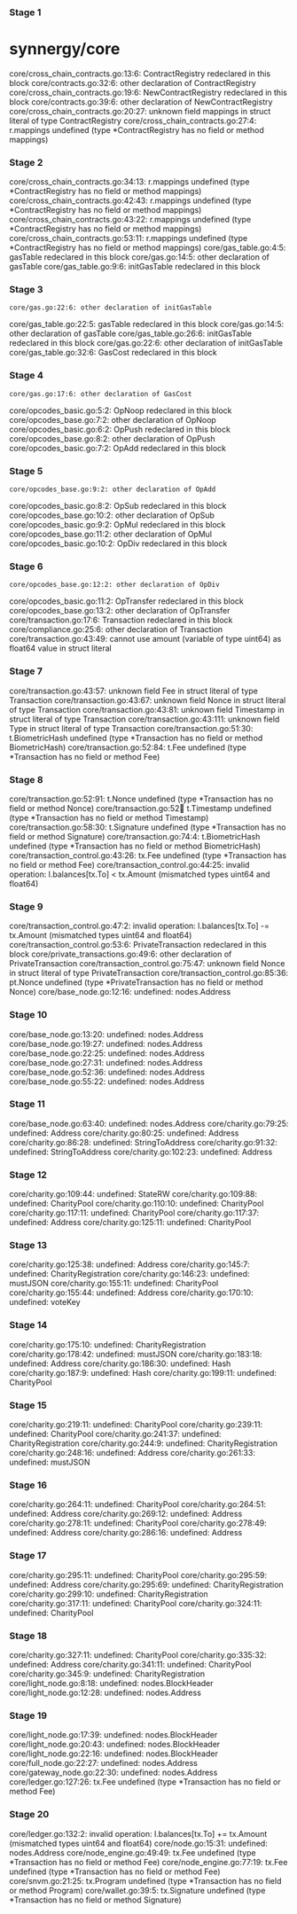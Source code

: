 ### Stage 1
# synnergy/core
core/cross_chain_contracts.go:13:6: ContractRegistry redeclared in this block
	core/contracts.go:32:6: other declaration of ContractRegistry
core/cross_chain_contracts.go:19:6: NewContractRegistry redeclared in this block
	core/contracts.go:39:6: other declaration of NewContractRegistry
core/cross_chain_contracts.go:20:27: unknown field mappings in struct literal of type ContractRegistry
core/cross_chain_contracts.go:27:4: r.mappings undefined (type *ContractRegistry has no field or method mappings)

### Stage 2
core/cross_chain_contracts.go:34:13: r.mappings undefined (type *ContractRegistry has no field or method mappings)
core/cross_chain_contracts.go:42:43: r.mappings undefined (type *ContractRegistry has no field or method mappings)
core/cross_chain_contracts.go:43:22: r.mappings undefined (type *ContractRegistry has no field or method mappings)
core/cross_chain_contracts.go:53:11: r.mappings undefined (type *ContractRegistry has no field or method mappings)
core/gas_table.go:4:5: gasTable redeclared in this block
	core/gas.go:14:5: other declaration of gasTable
core/gas_table.go:9:6: initGasTable redeclared in this block

### Stage 3
	core/gas.go:22:6: other declaration of initGasTable
core/gas_table.go:22:5: gasTable redeclared in this block
	core/gas.go:14:5: other declaration of gasTable
core/gas_table.go:26:6: initGasTable redeclared in this block
	core/gas.go:22:6: other declaration of initGasTable
core/gas_table.go:32:6: GasCost redeclared in this block

### Stage 4
	core/gas.go:17:6: other declaration of GasCost
core/opcodes_basic.go:5:2: OpNoop redeclared in this block
	core/opcodes_base.go:7:2: other declaration of OpNoop
core/opcodes_basic.go:6:2: OpPush redeclared in this block
	core/opcodes_base.go:8:2: other declaration of OpPush
core/opcodes_basic.go:7:2: OpAdd redeclared in this block

### Stage 5
	core/opcodes_base.go:9:2: other declaration of OpAdd
core/opcodes_basic.go:8:2: OpSub redeclared in this block
	core/opcodes_base.go:10:2: other declaration of OpSub
core/opcodes_basic.go:9:2: OpMul redeclared in this block
	core/opcodes_base.go:11:2: other declaration of OpMul
core/opcodes_basic.go:10:2: OpDiv redeclared in this block

### Stage 6
	core/opcodes_base.go:12:2: other declaration of OpDiv
core/opcodes_basic.go:11:2: OpTransfer redeclared in this block
	core/opcodes_base.go:13:2: other declaration of OpTransfer
core/transaction.go:17:6: Transaction redeclared in this block
	core/compliance.go:25:6: other declaration of Transaction
core/transaction.go:43:49: cannot use amount (variable of type uint64) as float64 value in struct literal

### Stage 7
core/transaction.go:43:57: unknown field Fee in struct literal of type Transaction
core/transaction.go:43:67: unknown field Nonce in struct literal of type Transaction
core/transaction.go:43:81: unknown field Timestamp in struct literal of type Transaction
core/transaction.go:43:111: unknown field Type in struct literal of type Transaction
core/transaction.go:51:30: t.BiometricHash undefined (type *Transaction has no field or method BiometricHash)
core/transaction.go:52:84: t.Fee undefined (type *Transaction has no field or method Fee)

### Stage 8
core/transaction.go:52:91: t.Nonce undefined (type *Transaction has no field or method Nonce)
core/transaction.go:52:100: t.Timestamp undefined (type *Transaction has no field or method Timestamp)
core/transaction.go:58:30: t.Signature undefined (type *Transaction has no field or method Signature)
core/transaction.go:74:4: t.BiometricHash undefined (type *Transaction has no field or method BiometricHash)
core/transaction_control.go:43:26: tx.Fee undefined (type *Transaction has no field or method Fee)
core/transaction_control.go:44:25: invalid operation: l.balances[tx.To] < tx.Amount (mismatched types uint64 and float64)

### Stage 9
core/transaction_control.go:47:2: invalid operation: l.balances[tx.To] -= tx.Amount (mismatched types uint64 and float64)
core/transaction_control.go:53:6: PrivateTransaction redeclared in this block
	core/private_transactions.go:49:6: other declaration of PrivateTransaction
core/transaction_control.go:75:47: unknown field Nonce in struct literal of type PrivateTransaction
core/transaction_control.go:85:36: pt.Nonce undefined (type *PrivateTransaction has no field or method Nonce)
core/base_node.go:12:16: undefined: nodes.Address

### Stage 10
core/base_node.go:13:20: undefined: nodes.Address
core/base_node.go:19:27: undefined: nodes.Address
core/base_node.go:22:25: undefined: nodes.Address
core/base_node.go:27:31: undefined: nodes.Address
core/base_node.go:52:36: undefined: nodes.Address
core/base_node.go:55:22: undefined: nodes.Address

### Stage 11
core/base_node.go:63:40: undefined: nodes.Address
core/charity.go:79:25: undefined: Address
core/charity.go:80:25: undefined: Address
core/charity.go:86:28: undefined: StringToAddress
core/charity.go:91:32: undefined: StringToAddress
core/charity.go:102:23: undefined: Address

### Stage 12
core/charity.go:109:44: undefined: StateRW
core/charity.go:109:88: undefined: CharityPool
core/charity.go:110:10: undefined: CharityPool
core/charity.go:117:11: undefined: CharityPool
core/charity.go:117:37: undefined: Address
core/charity.go:125:11: undefined: CharityPool

### Stage 13
core/charity.go:125:38: undefined: Address
core/charity.go:145:7: undefined: CharityRegistration
core/charity.go:146:23: undefined: mustJSON
core/charity.go:155:11: undefined: CharityPool
core/charity.go:155:44: undefined: Address
core/charity.go:170:10: undefined: voteKey

### Stage 14
core/charity.go:175:10: undefined: CharityRegistration
core/charity.go:178:42: undefined: mustJSON
core/charity.go:183:18: undefined: Address
core/charity.go:186:30: undefined: Hash
core/charity.go:187:9: undefined: Hash
core/charity.go:199:11: undefined: CharityPool

### Stage 15
core/charity.go:219:11: undefined: CharityPool
core/charity.go:239:11: undefined: CharityPool
core/charity.go:241:37: undefined: CharityRegistration
core/charity.go:244:9: undefined: CharityRegistration
core/charity.go:248:16: undefined: Address
core/charity.go:261:33: undefined: mustJSON

### Stage 16
core/charity.go:264:11: undefined: CharityPool
core/charity.go:264:51: undefined: Address
core/charity.go:269:12: undefined: Address
core/charity.go:278:11: undefined: CharityPool
core/charity.go:278:49: undefined: Address
core/charity.go:286:16: undefined: Address

### Stage 17
core/charity.go:295:11: undefined: CharityPool
core/charity.go:295:59: undefined: Address
core/charity.go:295:69: undefined: CharityRegistration
core/charity.go:299:10: undefined: CharityRegistration
core/charity.go:317:11: undefined: CharityPool
core/charity.go:324:11: undefined: CharityPool

### Stage 18
core/charity.go:327:11: undefined: CharityPool
core/charity.go:335:32: undefined: Address
core/charity.go:341:11: undefined: CharityPool
core/charity.go:345:9: undefined: CharityRegistration
core/light_node.go:8:18: undefined: nodes.BlockHeader
core/light_node.go:12:28: undefined: nodes.Address

### Stage 19
core/light_node.go:17:39: undefined: nodes.BlockHeader
core/light_node.go:20:43: undefined: nodes.BlockHeader
core/light_node.go:22:16: undefined: nodes.BlockHeader
core/full_node.go:22:27: undefined: nodes.Address
core/gateway_node.go:22:30: undefined: nodes.Address
core/ledger.go:127:26: tx.Fee undefined (type *Transaction has no field or method Fee)

### Stage 20
core/ledger.go:132:2: invalid operation: l.balances[tx.To] += tx.Amount (mismatched types uint64 and float64)
core/node.go:15:31: undefined: nodes.Address
core/node_engine.go:49:49: tx.Fee undefined (type *Transaction has no field or method Fee)
core/node_engine.go:77:19: tx.Fee undefined (type *Transaction has no field or method Fee)
core/snvm.go:21:25: tx.Program undefined (type *Transaction has no field or method Program)
core/wallet.go:39:5: tx.Signature undefined (type *Transaction has no field or method Signature)

